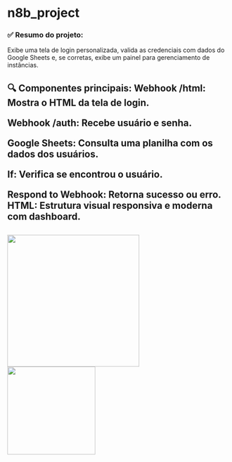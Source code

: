 # n8b_project
### ✅ Resumo do projeto:
Exibe uma tela de login personalizada, valida as credenciais com dados do Google Sheets e, se corretas, exibe um painel para gerenciamento de instâncias.

<h2>🔍 Componentes principais:
Webhook /html: Mostra o HTML da tela de login.

Webhook /auth: Recebe usuário e senha.

Google Sheets: Consulta uma planilha com os dados dos usuários.

If: Verifica se encontrou o usuário.

Respond to Webhook: Retorna sucesso ou erro.
HTML: Estrutura visual responsiva e moderna com dashboard.<h2/>

<img align="left" height="300" src="https://i.postimg.cc/LsvZ1nwW/Altentifica-o.png"/>
<img align="left" height ="200" src="https://i.postimg.cc/x17gkQjx/logando-Usuario.png"/>
 

